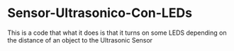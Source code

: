 # Sensor-Ultrasonico-Con-LEDs
This is a code that what it does is that it turns on some LEDS depending on the distance of an object to the Ultrasonic Sensor
